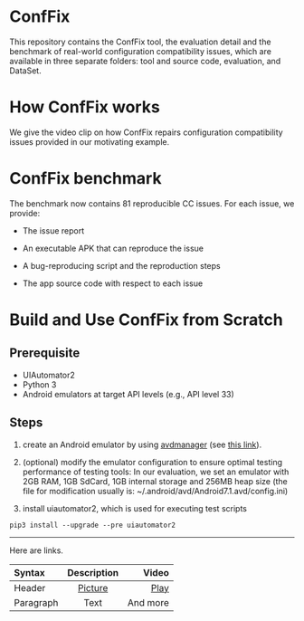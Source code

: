 # ConfFix

This repository contains the ConfFix tool, the evaluation detail and the benchmark of real-world configuration compatibility issues, which are available in three separate folders: tool and source code, evaluation, and DataSet.

# How ConfFix works
We give the video clip on how ConfFix repairs configuration compatibility issues provided in our motivating example.

# ConfFix benchmark

The benchmark now contains 81 reproducible CC issues.
For each issue, we provide:

* The issue report

* An executable APK that can reproduce the issue

* A bug-reproducing script and the reproduction steps

* The app source code with respect to each issue

# Build and Use ConfFix from Scratch

## Prerequisite

* UIAutomator2
* Python 3
* Android emulators at target API levels (e.g., API level 33)

## Steps

1. create an Android emulator by using [avdmanager](https://developer.android.com/studio/command-line/avdmanager) (see [this link](https://stackoverflow.com/questions/43275238/how-to-set-system-images-path-when-creating-an-android-avd)).

2. (optional) modify the emulator configuration to ensure optimal testing performance of testing tools:
In our evaluation, we set an emulator with 2GB RAM, 1GB SdCard, 1GB internal storage and 256MB heap size (the file for modification usually is: ~/.android/avd/Android7.1.avd/config.ini)

3. install uiautomator2, which is used for executing test scripts

```
pip3 install --upgrade --pre uiautomator2
```

****
Here are links.

| Syntax      | Description | Video    |
| :---        |    :----:   |          ---: |
| Header      | [Picture](https://github.com/rudmannn/ConfFix/blob/main/reproduction_videos/Buran/27.png)      | [Play](https://github.com/rudmannn/ConfFix/blob/main/reproduction_videos/Buran/27.webm)   |
| Paragraph   | Text        | And more      |


